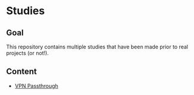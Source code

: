# Studies

## Goal

This repository contains multiple studies that have been made prior to real projects (or not!).


## Content
- [VPN Passthrough](./vpn-passthrough/README.md)

